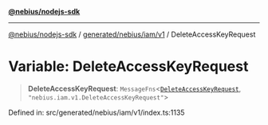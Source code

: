 [**@nebius/nodejs-sdk**](../../../../../README.md)

***

[@nebius/nodejs-sdk](../../../../../README.md) / [generated/nebius/iam/v1](../README.md) / DeleteAccessKeyRequest

# Variable: DeleteAccessKeyRequest

> **DeleteAccessKeyRequest**: `MessageFns`\<[`DeleteAccessKeyRequest`](../interfaces/DeleteAccessKeyRequest.md), `"nebius.iam.v1.DeleteAccessKeyRequest"`\>

Defined in: src/generated/nebius/iam/v1/index.ts:1135
